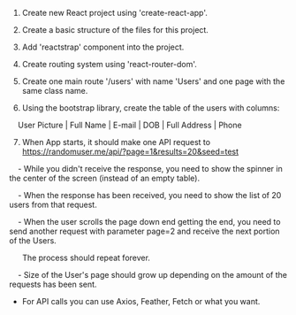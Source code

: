 1. Create new React project using 'create-react-app'.

2. Create a basic structure of the files for this project.

3. Add 'reactstrap' component into the project.

4. Create routing system using 'react-router-dom'.

5. Create one main route '/users' with name 'Users' and one page with the same class name.

6. Using the bootstrap library, create the table of the users with columns:

    User Picture | Full Name | E-mail | DOB | Full Address | Phone

7. When App starts, it should make one API request to https://randomuser.me/api/?page=1&results=20&seed=test

    - While you didn't receive the response, you need to show the spinner in the center of the screen (instead of an empty table).

    - When the response has been received, you need to show the list of 20 users from that request.

    - When the user scrolls the page down end getting the end, you need to send another request with parameter page=2 and receive the next portion of the Users.

      The process should repeat forever.

    - Size of the User's page should grow up depending on the amount of the requests has been sent.


* For API calls you can use Axios, Feather, Fetch or what you want.

